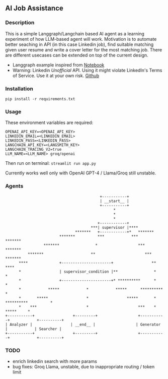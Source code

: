 ## AI Job Assistance

### Description

This is a simple Langgraph/Langchain based AI agent as a learning experiment of how LLM-based agent will work. Motivation is to automate better seaching in API (in this case Linkedin job), find suitable matching given user resume and write a cover letter for the most matching job. There are different usecases can be extended on top of the current design. 

- Langgraph example inspired from [Notebook](https://github.com/langchain-ai/langgraph/blob/main/examples/multi_agent/agent_supervisor.ipynb?ref=blog.langchain.dev)
- Warning: Linkedin *Unofficial* API. Using it might violate LinkedIn's Terms of Service. Use it at your own risk. [Github](https://github.com/tomquirk/linkedin-api)

### Installation

```pip install -r requirements.txt```

### Usage

These environment variables are required:

```
OPENAI_API_KEY=<OPENAI_API_KEY>
LINKEDIN_EMAIL=<LINKEDIN_EMAIL>
LINKEDIN_PASS=<LINKEDIN_PASS>
LANGCHAIN_API_KEY=<LANGSMITH_KEY>
LANGCHAIN_TRACING_V2=true
LLM_NAME=<LLM_NAME> groq/openai
```

Then run on terminal:
```streamlit run app.py```

Currently works well only with OpenAI GPT-4 / Llama/Groq still unstable.
### Agents

```
                                          +-----------+                                          
                                          | __start__ |                                          
                                          +-----------+                                          
                                                *                                                
                                                *                                                
                                                *                                                
                                         +------------+                                          
                                      ***| supervisor |****                                      
                               *******   +------------+*   *******                               
                        *******          ***            ***       *******                        
                 *******                *                  ***           *******                 
          *******                     **                      ***               *******          
      ****              +----------------------+                 **                    ****      
      *                 | supervisor_condition |**                *                       *      
      *                 +----------------------+* **********      *                       *      
      *            *****            *            *****      **********                    *      
      *       *****                 *                 *****       *   **********          *      
      *    ***                      *                      ***    *             *****     *      
+-----------+                 +---------+                  +-----------+            +----------+ 
| Analyzer |                 | __end__ |                  | Generator |            | Searcher | 
+-----------+                 +---------+                  +-----------+            +----------+ 
````

### TODO
- enrich linkedin search with more params
- bug fixes: Groq Llama, unstable, due to inappropriate routing / token limit